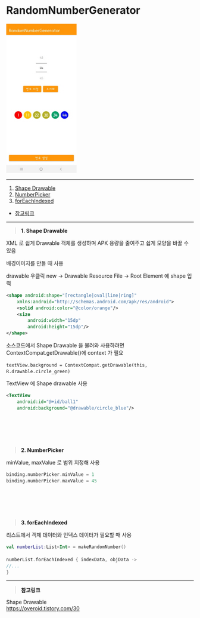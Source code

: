 # RandomNumberGenerator

<img src="https://github.com/HYUNJUNEPARK/ImageRepository/blob/master/basicApp/2_RandomNumberGenerator.jpg" height="400"/>

---
1. <a href = "#content1">Shape Drawable</a></br>
2. <a href = "#content2">NumberPicker</a></br>
3. <a href = "#content3">forEachIndexed</a></br>
* <a href = "#ref">참고링크</a>
---
><a id = "content1">**1. Shape Drawable**</a></br>

XML 로 쉽게 Drawable 객체를 생성하며 APK 용량을 줄여주고 쉽게 모양을 바꿀 수 있음

배경이미지를 만들 때 사용

drawable 우클릭 new -> Drawable Resource File -> Root Element 에 shape 입력

```xml
<shape android:shape="[rectangle|oval|line|ring]"
    xmlns:android="http://schemas.android.com/apk/res/android">
    <solid android:color="@color/orange"/>
    <size
        android:width="15dp"
        android:height="15dp"/>
</shape>
```

소스코드에서 Shape Drawable 을 불러와 사용하려면 ContextCompat.getDrawable()에 context 가 필요

`textView.background = ContextCompat.getDrawable(this, R.drawable.circle_green)`

TextView 에 Shape drawable 사용

```xml
<TextView
    android:id="@+id/ball1"
    android:background="@drawable/circle_blue"/>
```

<br></br>
<br></br>
><a id = "content2">**2. NumberPicker**</a></br>

minValue, maxValue 로 범위 지정해 사용

```kotlin
binding.numberPicker.minValue = 1
binding.numberPicker.maxValue = 45
```
<br></br>
<br></br>
><a id = "content3">**3. forEachIndexed**</a></br>

리스트에서 객체 데이터와 인덱스 데이터가 필요할 때 사용

```kotlin
val numberList:List<Int> = makeRandomNumber()

numberList.forEachIndexed { indexData, objData ->
//...    
}
```
---
><a id = "ref">**참고링크**</a></br>

Shape Drawable</br>
https://overoid.tistory.com/30</br>
